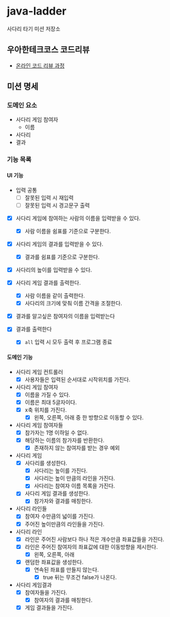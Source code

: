 # java-ladder

사다리 타기 미션 저장소

## 우아한테크코스 코드리뷰

- [온라인 코드 리뷰 과정](https://github.com/woowacourse/woowacourse-docs/blob/master/maincourse/README.md)

## 미션 명세

### 도메인 요소

- 사다리 게임 참여자
    - 이름
- 사다리
- 결과

### 기능 목록

#### UI 기능

- 입력 공통
    - [ ] 잘못된 입력 시 재입력
    - [ ] 잘못된 입력 시 경고문구 출력

- [x] 사다리 게임에 참여하는 사람의 이름을 입력받을 수 있다.
    - [x] 사람 이름을 쉼표를 기준으로 구분한다.

- [x] 사다리 게임의 결과를 입력받을 수 있다.
    - [x] 결과를 쉼표를 기준으로 구분한다.

- [x] 사다리의 높이를 입력받을 수 있다.

- [x] 사다리 게임 결과를 출력한다.
    - [x] 사람 이름을 같이 출력한다.
    - [x] 사다리의 크기에 맞춰 이름 간격을 조절한다.

- [x] 결과를 알고싶은 참여자의 이름을 입력받는다
- [x] 결과를 출력한다
    - [x] `all` 입력 시 모두 출력 후 프로그램 종료

#### 도메인 기능

- 사다리 게임 컨트롤러
    - [x] 사용자들은 입력된 순서대로 시작위치를 가진다.

- 사다리 게임 참여자
    - [x] 이름을 가질 수 있다.
    - [x] 이름은 최대 5글자이다.
    - [x] x축 위치를 가진다.
        - [x] 왼쪽, 오른쪽, 아래 중 한 방향으로 이동할 수 있다.

- 사다리 게임 참여자들
    - [x] 참가자는 1명 이하일 수 없다.
    - [x] 해당하는 이름의 참가자를 반환한다.
        - [x] 존재하지 않는 참여자를 받는 경우 예외

- 사다리 게임
    - [x] 사다리를 생성한다.
        - [x] 사다리는 높이를 가진다.
        - [x] 사다리는 높이 만큼의 라인을 가진다.
        - [x] 사다리는 참여자 이름 목록을 가진다.
    - [x] 사다리 게임 결과를 생성한다.
        - [x] 참가자와 결과를 매칭한다.

- 사다리 라인들
    - [x] 참여자 수만큼의 넓이를 가진다.
    - [x] 주어진 높이만큼의 라인들을 가진다.

- 사다리 라인
    - [x] 라인은 주어진 사람보다 하나 적은 개수만큼 좌표값들을 가진다.
    - [x] 라인은 주어진 참여자의 좌표값에 대한 이동방향을 제시한다.
        - [x] 왼쪽, 오른쪽, 아래
    - [x] 랜덤한 좌표값을 생성한다.
        - [x] 연속된 좌표를 만들지 않는다.
            - [x] true 뒤는 무조건 false가 나온다.

- 사다리 게임결과
    - [x] 참여자들을 가진다.
        - [x] 참여자의 결과를 매칭한다.
    - [x] 게임 결과들을 가진다.